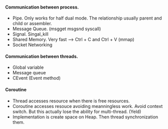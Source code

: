 #### Communication between process.
- Pipe. Only works for half dual mode. The relationship usually parent and child or assembler.
- Message Queue. (msgget msgsnd syscall)
- Signal. Singal_kill  
- Shared Memory. Very fast --> Ctrl + C and Ctrl + V (mmap)
- Socket Networking 

#### Communication between threads.
- Global variable 
- Message queue
- CEvent (Event method)
#### Coroutine
- Thread accesses resource when there is free resources.
- Coroutine accesses resouce avoiding meanningless work. Avoid context switch. But this actually lose the ability for multi-thread. (Yeld)
- Implementation is create space on Heap. Then thread synchronization them.